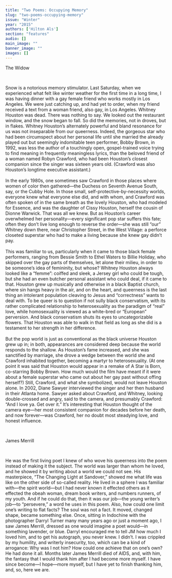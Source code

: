 ```yaml
---
title: "Two Poems: Occupying Memory"
slug: "two-poems-occupying-memory"
issue: "Winter"
year: "2015"
authors: ['Hilton Als']
section: "features"
audio: []
main_image: ""
banner_image: ""
images: []
---
```

The Widow

  

 Snow is a notorious memory stimulator. Last Saturday, when we experienced what felt like winter weather for the first time in a long time, I was having dinner with a gay female friend who works mostly in Los Angeles. We were just catching up, and had yet to order, when my friend received a text from a woman friend, also gay, in Los Angeles. Whitney Houston was dead. There was nothing to say. We looked out the restaurant window, and the snow began to fall. So did the memories, not in droves, but in flakes. Whitney Houston’s alternately powerful and bland resonance for us was not inseparable from our queerness. Indeed, the gorgeous star who had been circumspect about her personal life until she married the already played out but seemingly indomitable teen performer, Bobby Brown, in 1992, was less the author of a touchingly open, gospel-trained voice trying to find meaning in frequently meaningless lyrics, than the beloved friend of a woman named Robyn Crawford, who had been Houston’s closest companion since the singer was sixteen years old. (Crawford was also Houston’s longtime executive assistant.)   
   
In the early 1980s, one sometimes saw Crawford in those places where women of color then gathered—the Duchess on Seventh Avenue South, say, or the Cubby Hole. In those small, self-protective-by-necessity worlds, everyone knew what everyone else did, and with whom, and Crawford was often spoken of in the same breath as the lovely Houston, who had modeled for Essence, and was the daughter of Cissy Houston, herself the cousin of Dionne Warwick. That was all we knew. But as Houston’s career overwhelmed her personality—every significant pop star suffers this fate; often they don’t live long enough to reverse the order—she was still “our” Whitney down there, near Christopher Street, in the West Village: a perforce closeted superstar who had to make a living because she knew gay didn’t pay.   
   
This was familiar to us, particularly when it came to those black female performers, ranging from Bessie Smith to Ethel Waters to Billie Holiday, who skipped over the gay parts of themselves, let alone their milieu, in order to be someone’s idea of femininity, but whose? Whitney Houston always looked like a “femme”: coiffed and sleek, a Jersey girl who could be tough, but she had an even butcher personal assistant who could deal, if it came to that. Houston grew up musically and otherwise in a black Baptist church, where sin hangs heavy in the air, and on the heart, and queerness is the last thing an intolerant population cleaving to Jesus and “correctness” wants to deal with. To be queer is to question if not sully black conservatism, with its rather complicated relationship to heterosexuality as the paradigm of “real” love, while homosexuality is viewed as a white-bred or “European” perversion. And black conservatism shuts its eyes to uncategorizable flowers. That Houston was able to walk in that field as long as she did is a testament to her strength in her difference.   
   
But the pop world is just as conventional as the black universe Houston grew up in; in both, appearances are considered deep because the world responds to the shallow. As Houston’s fame increased, and she was sanctified by marriage, she drove a wedge between the world she and Crawford inhabited together, becoming a martyr to heterosexuality. (At one point it was said that Houston would appear in a remake of A Star is Born, co-starring Bobby Brown. How much would the film have meant if it were about a female superstar who came out about her gay past without offing herself?) Still, Crawford, and what she symbolized, would not leave Houston alone. In 2002, Diane Sawyer interviewed the singer and her then husband in their Atlanta home. Sawyer asked about Crawford, and Whitney, looking double-crossed and angry, said to the camera, and presumably Crawford: “And I love ya. Get over it.” It’s interesting that Houston thought of the camera eye—her most consistent companion for decades before her death, and now forever—was Crawford, her no doubt most steadying love, and honest influence.

  

 James Merrill

  

 He was the first living poet I knew of who wove his queerness into the poem instead of making it the subject. The world was larger than whom he loved, and he showed it by writing about a world we could not see. His masterpiece, “The Changing Light at Sandover,” showed me what life was like on the other side of so-called reality. He lived in a sphere I was familiar with—the spirit world—but I had never known it effected others as it effected the obeah woman, dream book writers, and numbers runners, of my youth. And if he could do that, then it was our job—the young writer’s job—to “persevere,” a word he uses in this poem. Also, how could one limit one’s writing to flat facts? The soul was not a fact. It moved, changed shape, became something else. Once, sitting in Indochine with the photographer Darryl Turner many many years ago or just a moment ago, I saw James Merrill, dressed as one would imagine a poet would—in something lavender, or blue. Darryl encouraged me to tell JM how much I loved him, and to get his autograph, you never knew. I didn’t. I was crippled by my humility, and writerly insecurity, too, which can be a kind of arrogance: Why was I not him? How could one achieve that on one’s own? He had done it all. Months later James Merrill died of AIDS, and, with him, the fantasy that I would thank him after I had become more myself. I have since become—I hope—more myself, but I have yet to finish thanking him, and, so, here we are.

  


